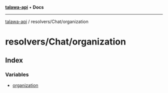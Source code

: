 [**talawa-api**](../../../README.md) • **Docs**

***

[talawa-api](../../../modules.md) / resolvers/Chat/organization

# resolvers/Chat/organization

## Index

### Variables

- [organization](variables/organization.md)
